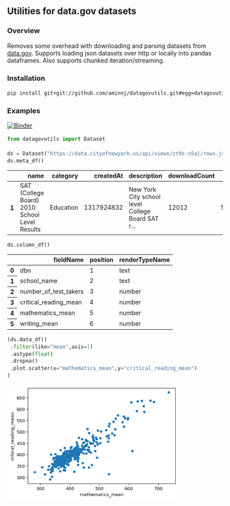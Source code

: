 ## Utilities for data.gov datasets

### Overview

Removes some overhead with downloading and parsing datasets from [data.gov](https://data.gov/).
Supports loading json datasets over http or locally into pandas dataframes. Also supports
chunked iteration/streaming.

### Installation

```bash
pip install git+git://github.com/aminnj/datagovutils.git#egg=datagovutils -U
```

### Examples

[![Binder](https://mybinder.org/badge_logo.svg)](https://mybinder.org/v2/gh/aminnj/datagovutils/master?filepath=examples%2Fnycsat.ipynb)

```python
from datagovutils import Dataset

ds = Dataset("https://data.cityofnewyork.us/api/views/zt9s-n5aj/rows.json?accessType=DOWNLOAD")
ds.meta_df()
```
<table>
  <thead>
    <tr style="text-align: right;">
      <th></th>
      <th>name</th>
      <th>category</th>
      <th>createdAt</th>
      <th>description</th>
      <th>downloadCount</th>
      <th>oid</th>
      <th>publicationDate</th>
      <th>tableId</th>
    </tr>
  </thead>
  <tbody>
    <tr>
      <th>1</th>
      <td>SAT (College Board) 2010 School Level Results</td>
      <td>Education</td>
      <td>1317924832</td>
      <td>New York City school level College Board SAT r...</td>
      <td>12012</td>
      <td>502721</td>
      <td>1556209725</td>
      <td>290785</td>
    </tr>
  </tbody>
</table>

```python
ds.column_df()
```
<table>
  <thead>
    <tr style="text-align: right;"> <th></th> <th>fieldName</th> <th>position</th> <th>renderTypeName</th> </tr>
  </thead>
  <tbody>
    <tr> <th>0</th> <td>dbn</td> <td>1</td> <td>text</td> </tr>
    <tr> <th>1</th> <td>school_name</td> <td>2</td> <td>text</td> </tr>
    <tr> <th>2</th> <td>number_of_test_takers</td> <td>3</td> <td>number</td> </tr>
    <tr> <th>3</th> <td>critical_reading_mean</td> <td>4</td> <td>number</td> </tr>
    <tr> <th>4</th> <td>mathematics_mean</td> <td>5</td> <td>number</td> </tr>
    <tr> <th>5</th> <td>writing_mean</td> <td>6</td> <td>number</td> </tr>
  </tbody>
</table>

```python
(ds.data_df()
 .filter(like="mean",axis=1)
 .astype(float)
 .dropna()
 .plot.scatter(x="mathematics_mean",y="critical_reading_mean")
)
```
<img src="images/example_nycsat.png" width="400px" />
